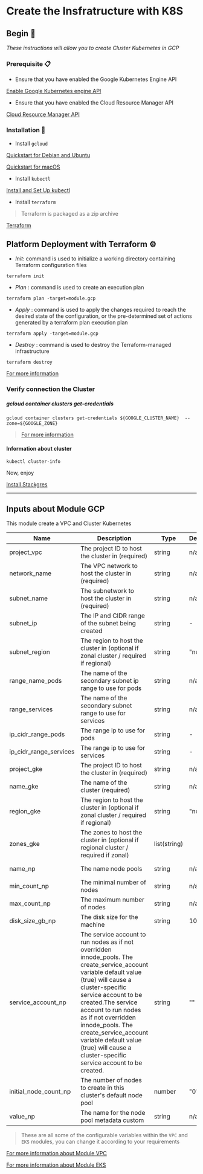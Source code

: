 # Create the Insfratructure with K8S  

## Begin 🚀

_These instructions will allow you to create Cluster Kubernetes in GCP_

### Prerequisite 📋
* Ensure that you have enabled the Google Kubernetes Engine API

[Enable Google Kubernetes engine API](https://console.cloud.google.com/apis/library/container.googleapis.com?q=kubernetes%20engine&_ga=2.224967516.-797693169.1575039274)

* Ensure that you have enabled the Cloud Resource Manager API

[Cloud Resource Manager API](https://console.developers.google.com/apis/api/cloudresourcemanager.googleapis.com/overview?project=1050457845479)
### Installation 🔧
* Install `gcloud`

[Quickstart for Debian and Ubuntu](https://cloud.google.com/sdk/docs/quickstart-debian-ubuntu)

[Quickstart for macOS](https://cloud.google.com/sdk/docs/quickstart-macos)

* Install `kubectl`

[Install and Set Up kubectl](https://kubernetes.io/docs/tasks/tools/install-kubectl/)

* Install `terraform`

> Terraform is packaged as a zip archive

[Terraform](https://learn.hashicorp.com/terraform/getting-started/install.html)

## Platform Deployment with Terraform  ⚙️

*  *Init*: command is used to initialize a working directory containing Terraform configuration files

`terraform init`

* *Plan* : command is used to create an execution plan

`terraform plan -target=module.gcp`

* *Apply* : command is used to apply the changes required to reach the desired state of the configuration, or the pre-determined set of actions generated by a terraform plan execution plan

`terraform apply -target=module.gcp`

* *Destroy* : command is used to destroy the Terraform-managed infrastructure

`terraform destroy`

[For more information](https://www.terraform.io/docs/commands/index.html)

### Verify connection the Cluster
##### gcloud container clusters get-credentials
`gcloud container clusters get-credentials ${GOOGLE_CLUSTER_NAME}  --zone=${GOOGLE_ZONE}`

> [For more information](https://cloud.google.com/sdk/gcloud/reference/container/clusters/get-credentials?hl=es)

#### Information about cluster

`kubectl cluster-info`

Now, enjoy

[Install Stackgres](https://gitlab.com/ongresinc/stackgres/blob/124-write-stackgres-0-8-documentation/doc/demo/gcloud.md)

---
## Inputs about Module GCP


This module create a VPC and Cluster Kubernetes

Name|Description|	Type|	Default|	Required
---|---|---|---|---|
project_vpc | The project ID to host the cluster in (required) |string| n/a | yes
network_name | The VPC network to host the cluster in (required) | string | n/a | yes
subnet_name | The subnetwork to host the cluster in (required) | string | n/a| yes
subnet_ip | The IP and CIDR range of the subnet being created|string|- | yes
subnet_region| The region to host the cluster in (optional if zonal cluster / required if regional) |string | "null" |no
range_name_pods | The name of the secondary subnet ip range to use for pods |string | n/a | yes
range_services| The name of the secondary subnet range to use for services | string | n/a| yes
ip_cidr_range_pods | The range ip to use for pods | string | - | yes
ip_cidr_range_services | The range ip to use for services | string | - | yes
project_gke | The project ID to host the cluster in (required) |string| n/a | yes
name_gke | The name of the cluster (required) |string| n/a | yes
region_gke| The region to host the cluster in (optional if zonal cluster / required if regional)|	string|	"null"|	no
zones_gke | The zones to host the cluster in (optional if regional cluster / required if zonal)|	list(string)	|<list>|	no
name_np | The name node pools | string | n/a| yes  machine_type_np | The type machine | string | n/a |yes
min_count_np | The minimal  number of nodes | string | n/a|yes
max_count_np  | The maximum number of nodes | string | n/a|yes
disk_size_gb_np | The disk size for the machine |string | 100 |n/a|  yes
service_account_np | The service account to run nodes as if not overridden innode_pools. The create_service_account variable default value (true) will cause a cluster-specific service account to be created.The service account to run nodes as if not overridden innode_pools. The create_service_account variable default value (true) will cause a cluster-specific service account to be created. | string| "" | yes
initial_node_count_np |The number of nodes to create in this cluster's default node pool | number | "0"| no
value_np | The name for the node pool metadata custom | string| n/a| no


> These are all some of the configurable variables within the `VPC` and `EKS` modules, you can change it according to your requirements

[For more information about Module VPC](https://registry.terraform.io/modules/terraform-google-modules/network/google/2.0.0)

[For more information about Module EKS](https://registry.terraform.io/modules/terraform-google-modules/kubernetes-engine/google/6.1.1)
